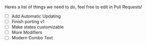Heres a list of things we need to do, feel free to edit in Pull Requests!

- [ ] Add Automatic Updating
- [ ] Finish porting v1
- [ ] Make states customizable
- [ ] More Modifiers
- [ ] Modern Combo Text